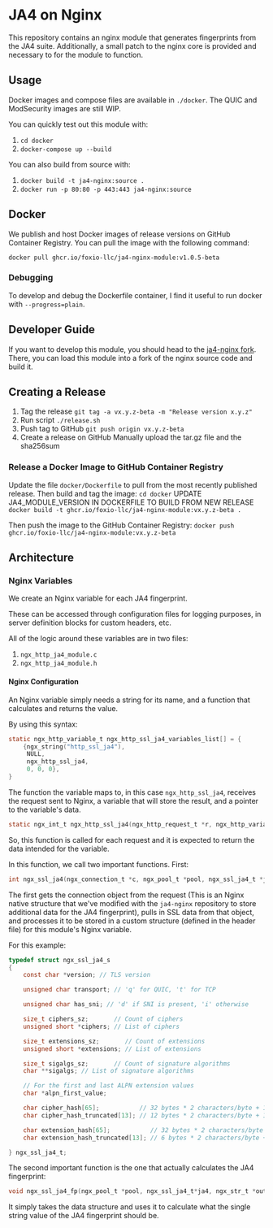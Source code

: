 # JA4 on Nginx

This repository contains an nginx module that generates fingerprints from the JA4 suite. Additionally, a small patch to the nginx core is provided and necessary to for the module to function.

## Usage

Docker images and compose files are available in `./docker`. The QUIC and ModSecurity images are still WIP.

You can quickly test out this module with:
1. `cd docker`
2. `docker-compose up --build`

You can also build from source with:

1. `docker build -t ja4-nginx:source .`
2. `docker run -p 80:80 -p 443:443 ja4-nginx:source`

## Docker

We publish and host Docker images of release versions on GitHub Container Registry. You can pull the image with the following command:

`docker pull ghcr.io/foxio-llc/ja4-nginx-module:v1.0.5-beta`

### Debugging

To develop and debug the Dockerfile container, I find it useful to run docker with `--progress=plain`.

## Developer Guide

If you want to develop this module, you should head to the [ja4-nginx fork](https://github.com/FoxIO-LLC/ja4-nginx). There, you can load this module into a fork of the nginx source code and build it.

## Creating a Release

1. Tag the release
`git tag -a vx.y.z-beta -m "Release version x.y.z"`
2. Run script
`./release.sh`
3. Push tag to GitHub
`git push origin vx.y.z-beta`
4. Create a release on GitHub
Manually upload the tar.gz file and the sha256sum

### Release a Docker Image to GitHub Container Registry

Update the file `docker/Dockerfile` to pull from the most recently published release. Then build and tag the image:
`cd docker`
UPDATE JA4_MODULE_VERSION IN DOCKERFILE TO BUILD FROM NEW RELEASE
`docker build -t ghcr.io/foxio-llc/ja4-nginx-module:vx.y.z-beta .`

Then push the image to the GitHub Container Registry:
`docker push ghcr.io/foxio-llc/ja4-nginx-module:vx.y.z-beta`

## Architecture

### Nginx Variables

We create an Nginx variable for each JA4 fingerprint.

These can be accessed through configuration files for logging purposes, in server definition blocks for custom headers, etc.

All of the logic around these variables are in two files:

1. `ngx_http_ja4_module.c`
2. `ngx_http_ja4_module.h`

#### Nginx Configuration

An Nginx variable simply needs a string for its name, and a function that calculates and returns the value.

By using this syntax:

```C
static ngx_http_variable_t ngx_http_ssl_ja4_variables_list[] = {
    {ngx_string("http_ssl_ja4"),
     NULL,
     ngx_http_ssl_ja4,
     0, 0, 0},
}
```

The function the variable maps to, in this case `ngx_http_ssl_ja4`, receives the request sent to Nginx, a variable that will store the result, and a pointer to the variable's data.

```C
static ngx_int_t ngx_http_ssl_ja4(ngx_http_request_t *r, ngx_http_variable_value_t *v, uintptr_t data);
```

So, this function is called for each request and it is expected to return the data intended for the variable.

In this function, we call two important functions. First:

```C
int ngx_ssl_ja4(ngx_connection_t *c, ngx_pool_t *pool, ngx_ssl_ja4_t *ja4);
```

The first gets the connection object from the request (This is an Nginx native structure that we've modified with the `ja4-nginx` repository to store additional data for the JA4 fingerprint), pulls in SSL data from that object, and processes it to be stored in a custom structure (defined in the header file) for this module's Nginx variable.

For this example:

```C
typedef struct ngx_ssl_ja4_s
{
    const char *version; // TLS version

    unsigned char transport; // 'q' for QUIC, 't' for TCP

    unsigned char has_sni; // 'd' if SNI is present, 'i' otherwise

    size_t ciphers_sz;       // Count of ciphers
    unsigned short *ciphers; // List of ciphers

    size_t extensions_sz;       // Count of extensions
    unsigned short *extensions; // List of extensions

    size_t sigalgs_sz;       // Count of signature algorithms
    char **sigalgs; // List of signature algorithms

    // For the first and last ALPN extension values
    char *alpn_first_value;

    char cipher_hash[65];           // 32 bytes * 2 characters/byte + 1 for '\0'
    char cipher_hash_truncated[13]; // 12 bytes * 2 characters/byte + 1 for '\0'

    char extension_hash[65];           // 32 bytes * 2 characters/byte + 1 for '\0'
    char extension_hash_truncated[13]; // 6 bytes * 2 characters/byte + 1 for '\0'

} ngx_ssl_ja4_t;
```

The second important function is the one that actually calculates the JA4 fingerprint:

```C
void ngx_ssl_ja4_fp(ngx_pool_t *pool, ngx_ssl_ja4_t*ja4, ngx_str_t *out);
```

It simply takes the data structure and uses it to calculate what the single string value of the JA4 fingerprint should be.
